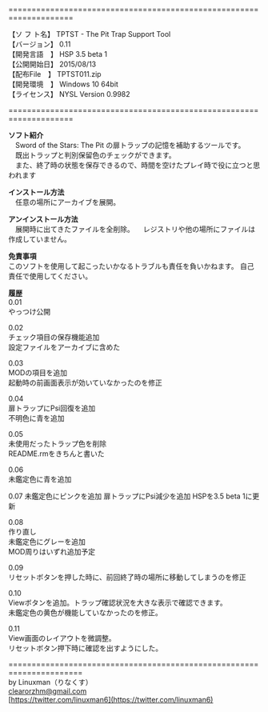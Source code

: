  ====================================================================  

【ソ フ ト名】 TPTST - The Pit Trap Support Tool  
【バージョン】 0.11  
【開発言語　】 HSP 3.5 beta 1  
【公開開始日】 2015/08/13  
【配布File　】 TPTST011.zip  
【開発環境　】 Windows 10 64bit  
【ライセンス】 NYSL Version 0.9982  

 ====================================================================  

**ソフト紹介**  
　Sword of the Stars: The Pit の扉トラップの記憶を補助するツールです。  
　既出トラップと判別保留色のチェックができます。  
　また、終了時の状態を保存できるので、時間を空けたプレイ時で役に立つと思われます  

**インストール方法**  
　任意の場所にアーカイブを展開。

**アンインストール方法**  
　展開時に出てきたファイルを全削除。
　レジストリや他の場所にファイルは作成していません。

**免責事項**  
このソフトを使用して起こったいかなるトラブルも責任を負いかねます。
自己責任で使用してください。

**履歴**  
0.01  
やっつけ公開

0.02  
チェック項目の保存機能追加  
設定ファイルをアーカイブに含めた  

0.03  
MODの項目を追加  
起動時の前画面表示が効いていなかったのを修正  

0.04  
扉トラップにPsi回復を追加  
不明色に青を追加  

0.05  
未使用だったトラップ色を削除  
README.rmをきちんと書いた  

0.06  
未鑑定色に青を追加  

0.07
未鑑定色にピンクを追加
扉トラップにPsi減少を追加
HSPを3.5 beta 1に更新

0.08  
作り直し  
未鑑定色にグレーを追加  
MOD周りはいずれ追加予定  

0.09  
リセットボタンを押した時に、前回終了時の場所に移動してしまうのを修正  

0.10  
Viewボタンを追加。トラップ確認状況を大きな表示で確認できます。  
未鑑定色の黄色が機能していなかったのを修正。

0.11  
View画面のレイアウトを微調整。  
リセットボタン押下時に確認を出すようにした。  

======================================================================  
by Linuxman（りなくす）  
clearorzhm@gmail.com  
[https://twitter.com/linuxman6](https://twitter.com/linuxman6)

